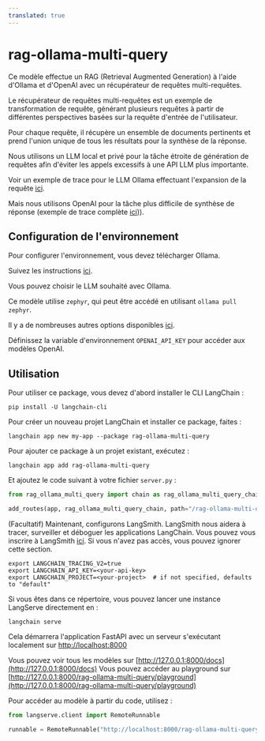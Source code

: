 ```yaml
---
translated: true
---
```


# rag-ollama-multi-query

Ce modèle effectue un RAG (Retrieval Augmented Generation) à l'aide d'Ollama et d'OpenAI avec un récupérateur de requêtes multi-requêtes.

Le récupérateur de requêtes multi-requêtes est un exemple de transformation de requête, générant plusieurs requêtes à partir de différentes perspectives basées sur la requête d'entrée de l'utilisateur.

Pour chaque requête, il récupère un ensemble de documents pertinents et prend l'union unique de tous les résultats pour la synthèse de la réponse.

Nous utilisons un LLM local et privé pour la tâche étroite de génération de requêtes afin d'éviter les appels excessifs à une API LLM plus importante.

Voir un exemple de trace pour le LLM Ollama effectuant l'expansion de la requête [ici](https://smith.langchain.com/public/8017d04d-2045-4089-b47f-f2d66393a999/r).

Mais nous utilisons OpenAI pour la tâche plus difficile de synthèse de réponse (exemple de trace complète [ici](https://smith.langchain.com/public/ec75793b-645b-498d-b855-e8d85e1f6738/r))).

## Configuration de l'environnement

Pour configurer l'environnement, vous devez télécharger Ollama.

Suivez les instructions [ici](https://python.langchain.com/docs/integrations/chat/ollama).

Vous pouvez choisir le LLM souhaité avec Ollama.

Ce modèle utilise `zephyr`, qui peut être accédé en utilisant `ollama pull zephyr`.

Il y a de nombreuses autres options disponibles [ici](https://ollama.ai/library).

Définissez la variable d'environnement `OPENAI_API_KEY` pour accéder aux modèles OpenAI.

## Utilisation

Pour utiliser ce package, vous devez d'abord installer le CLI LangChain :

```shell
pip install -U langchain-cli
```

Pour créer un nouveau projet LangChain et installer ce package, faites :

```shell
langchain app new my-app --package rag-ollama-multi-query
```

Pour ajouter ce package à un projet existant, exécutez :

```shell
langchain app add rag-ollama-multi-query
```

Et ajoutez le code suivant à votre fichier `server.py` :

```python
from rag_ollama_multi_query import chain as rag_ollama_multi_query_chain

add_routes(app, rag_ollama_multi_query_chain, path="/rag-ollama-multi-query")
```

(Facultatif) Maintenant, configurons LangSmith. LangSmith nous aidera à tracer, surveiller et déboguer les applications LangChain. Vous pouvez vous inscrire à LangSmith [ici](https://smith.langchain.com/). Si vous n'avez pas accès, vous pouvez ignorer cette section.

```shell
export LANGCHAIN_TRACING_V2=true
export LANGCHAIN_API_KEY=<your-api-key>
export LANGCHAIN_PROJECT=<your-project>  # if not specified, defaults to "default"
```

Si vous êtes dans ce répertoire, vous pouvez lancer une instance LangServe directement en :

```shell
langchain serve
```

Cela démarrera l'application FastAPI avec un serveur s'exécutant localement sur [http://localhost:8000](http://localhost:8000)

Vous pouvez voir tous les modèles sur [http://127.0.0.1:8000/docs](http://127.0.0.1:8000/docs)
Vous pouvez accéder au playground sur [http://127.0.0.1:8000/rag-ollama-multi-query/playground](http://127.0.0.1:8000/rag-ollama-multi-query/playground)

Pour accéder au modèle à partir du code, utilisez :

```python
from langserve.client import RemoteRunnable

runnable = RemoteRunnable("http://localhost:8000/rag-ollama-multi-query")
```
